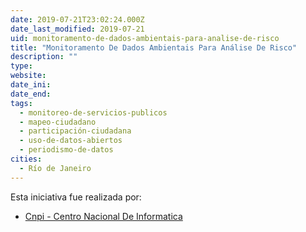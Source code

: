 ```yaml
---
date: 2019-07-21T23:02:24.000Z
date_last_modified: 2019-07-21
uid: monitoramento-de-dados-ambientais-para-analise-de-risco
title: "Monitoramento De Dados Ambientais Para Análise De Risco"
description: ""
type: 
website: 
date_ini: 
date_end: 
tags:
  - monitoreo-de-servicios-publicos
  - mapeo-ciudadano
  - participación-ciudadana
  - uso-de-datos-abiertos
  - periodismo-de-datos
cities: 
  - Río de Janeiro
---
```


Esta iniciativa fue realizada por:

- [Cnpi - Centro Nacional De Informatica](/organizaciones/cnpi-centro-nacional-de-informatica)
